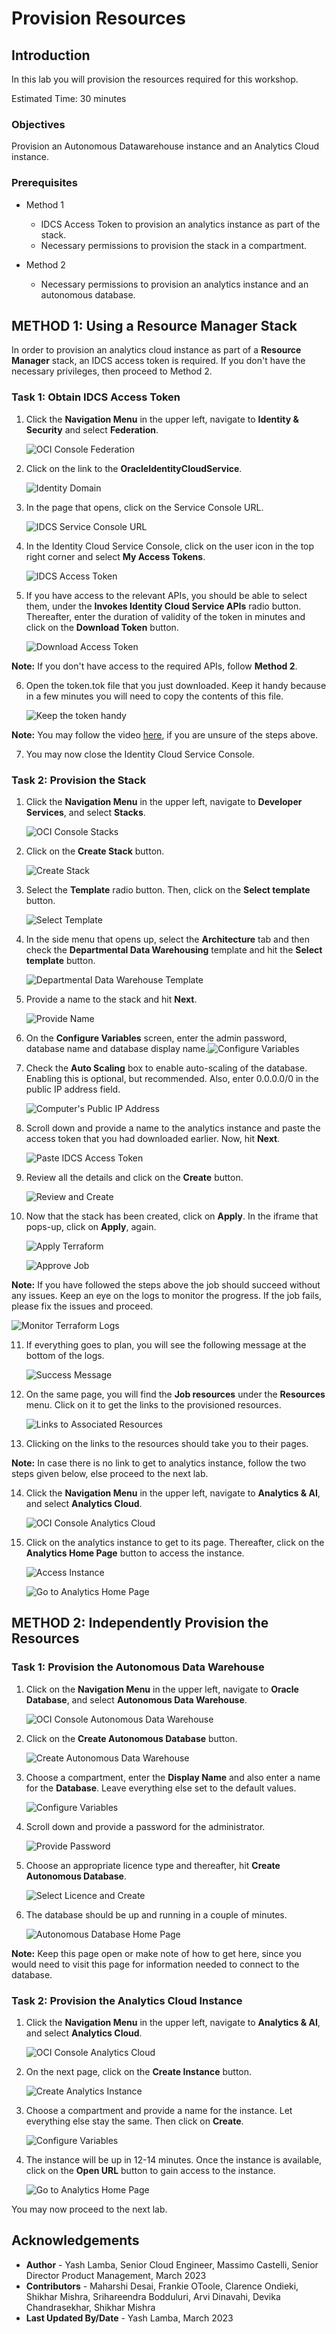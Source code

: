 # Provision Resources

## Introduction

In this lab you will provision the resources required for this workshop.

Estimated Time: 30 minutes

### Objectives

Provision an Autonomous Datawarehouse instance and an Analytics Cloud instance.

### Prerequisites

- Method 1
    - IDCS Access Token to provision an analytics instance as part of the stack.
    - Necessary permissions to provision the stack in a compartment.

- Method 2
    - Necessary permissions to provision an analytics instance and an autonomous database.

## **METHOD 1:** Using a Resource Manager Stack

In order to provision an analytics cloud instance as part of a **Resource Manager** stack, an IDCS access token is required. If you don't have the necessary privileges, then proceed to Method 2.

### Task 1: Obtain IDCS Access Token

1. Click the **Navigation Menu** in the upper left, navigate to **Identity & Security** and select **Federation**.

	![OCI Console Federation](https://raw.githubusercontent.com/oracle/learning-library/master/common/images/console/id-federation.png "OCI Console Federation")

2. Click on the link to the **OracleIdentityCloudService**.

    ![Identity Domain](./images/select-idcs.png "Identity Domain")

3. In the page that opens, click on the Service Console URL.

    ![IDCS Service Console URL](./images/go-to-service-console.png "IDCS Service Console URL")

4. In the Identity Cloud Service Console, click on the user icon in the top right corner and select **My Access Tokens**.

    ![IDCS Access Token](./images/go-to-idcs-access-token-page.png "IDCS Access Token")

5. If you have access to the relevant APIs, you should be able to select them, under the **Invokes Identity Cloud Service APIs** radio button. Thereafter, enter the duration of validity of the token in minutes and click on the **Download Token** button.

    ![Download Access Token](./images/download-access-token.png "Download Access Token")

**Note:** If you don't have access to the required APIs, follow **Method 2**.

6. Open the token.tok file that you just downloaded. Keep it handy because in a few minutes you will need to copy the contents of this file.

    ![Keep the token handy](./images/open-the-token-file.png "Keep the token handy")

**Note:** You may follow the video [here](https://objectstorage.us-ashburn-1.oraclecloud.com/p/VEKec7t0mGwBkJX92Jn0nMptuXIlEpJ5XJA-A6C9PymRgY2LhKbjWqHeB5rVBbaV/n/c4u04/b/livelabsfiles/o/data-management-library-files/mdw%20-%20idcs.mp4), if you are unsure of the steps above.

7. You may now close the Identity Cloud Service Console.

### Task 2: Provision the Stack

1. Click the **Navigation Menu** in the upper left, navigate to **Developer Services**, and select **Stacks**.

	![OCI Console Stacks](https://raw.githubusercontent.com/oracle/learning-library/master/common/images/console/developer-resmgr-stacks.png "OCI Console Stacks")

2. Click on the **Create Stack** button.

    ![Create Stack](./images/create-stack.png "Create Stack")

3. Select the **Template** radio button. Then, click on the **Select template** button.

    ![Select Template](./images/select-template.png "Select Template")

4. In the side menu that opens up, select the **Architecture** tab and then check the **Departmental Data Warehousing** template and hit the **Select template** button.

    ![Departmental Data Warehouse Template](./images/select-departmental-data-warehousing.png "Departmental Data Warehouse Template")

5. Provide a name to the stack and hit **Next**.

    ![Provide Name](./images/configure-stack-variables.png "Provide Name")

6. On the **Configure Variables** screen, enter the admin password, database name and database display name.![Configure Variables](./images/configure-stack-variables2.png "Configure Variables")

7. Check the **Auto Scaling** box to enable auto-scaling of the database. Enabling this is optional, but recommended. Also, enter 0.0.0.0/0 in the public IP address field.

    ![Computer's Public IP Address](./images/configure-stack-variables3.png "Computer's Public IP Address")

8. Scroll down and provide a name to the analytics instance and paste the access token that you had downloaded earlier. Now, hit **Next**.

    ![Paste IDCS Access Token](./images/configure-stack-variables4.png "Paste IDCS Access Token")

9. Review all the details and click on the **Create** button.

    ![Review and Create](./images/review-create-stack.png "Review and Create")

10. Now that the stack has been created, click on **Apply**. In the iframe that pops-up, click on **Apply**, again.

    ![Apply Terraform](./images/apply-terraform.png "Apply Terraform")

    ![Approve Job](./images/start-job.png "Approve Job")

**Note:**  If you have followed the steps above the job should succeed without any issues. Keep an eye on the logs to monitor the progress. If the job fails, please fix the issues and proceed.

![Monitor Terraform Logs](./images/monitor-logs.png "Monitor Terraform Logs")

11. If everything goes to plan, you will see the following message at the bottom of the logs.

    ![Success Message](./images/successful-resource-creation.png "Success Message")

12. On the same page, you will find the **Job resources** under the **Resources** menu. Click on it to get the links to the provisioned resources.

    ![Links to Associated Resources](./images/links-to-provisioned-resources.png "Links to Associated Resources")

13. Clicking on the links to the resources should take you to their pages.

**Note:** In case there is no link to get to analytics instance, follow the two steps given below, else proceed to the next lab.

14. Click the **Navigation Menu** in the upper left, navigate to **Analytics & AI**, and select **Analytics Cloud**. 
	
	![OCI Console Analytics Cloud](https://raw.githubusercontent.com/oracle/learning-library/master/common/images/console/analytics-oac.png "OCI Console Analytics Cloud")

15. Click on the analytics instance to get to its page. Thereafter, click on the **Analytics Home Page** button to access the instance.

    ![Access Instance](./images/access-analytics-instance.png "Access Instance")

    ![Go to Analytics Home Page](./images/go-to-analytics-home-page.png "Go to Analytics Home Page")

## **METHOD 2:** Independently Provision the Resources

### Task 1: Provision the Autonomous Data Warehouse

1. Click on the **Navigation Menu** in the upper left, navigate to **Oracle Database**, and select **Autonomous Data Warehouse**.
	
	![OCI Console Autonomous Data Warehouse](https://raw.githubusercontent.com/oracle/learning-library/master/common/images/console/database-adw.png "OCI Console Autonomous Data Warehouse")

2. Click on the **Create Autonomous Database** button.

    ![Create Autonomous Data Warehouse](./images/create-autonomous-database.png "Create Autonomous Data Warehouse")

3. Choose a compartment, enter the **Display Name** and also enter a name for the **Database**. Leave everything else set to the default values.

    ![Configure Variables](./images/configure-adw-variables.png "Configure Variables")

4. Scroll down and provide a password for the administrator.

    ![Provide Password](./images/provide-adw-password.png "Provide Password")

5. Choose an appropriate licence type and thereafter, hit **Create Autonomous Database**.

    ![Select Licence and Create](./images/choose-adw-licence.png "Select Licence and Create")

6. The database should be up and running in a couple of minutes.

    ![Autonomous Database Home Page](./images/access-adw-home-page.png "Autonomous Database Home Page")

**Note:** Keep this page open or make note of how to get here, since you would need to visit this page for information needed to connect to the database.

### Task 2: Provision the Analytics Cloud Instance

1. Click the **Navigation Menu** in the upper left, navigate to **Analytics & AI**, and select **Analytics Cloud**. 
	
	![OCI Console Analytics Cloud](https://raw.githubusercontent.com/oracle/learning-library/master/common/images/console/analytics-oac.png "OCI Console Analytics Cloud")

2. On the next page, click on the **Create Instance** button.

    ![Create Analytics Instance](./images/create-analytics-instance.png "Create Analytics Instance")

3. Choose a compartment and provide a name for the instance. Let everything else stay the same. Then click on **Create**.

    ![Configure Variables](./images/set-analytics-variables.png "Configure Variables")

4. The instance will be up in 12-14 minutes. Once the instance is available, click on the **Open URL** button to gain access to the instance.

    ![Go to Analytics Home Page](./images/go-to-analytics-home-page.png "Go to Analytics Home Page")

You may now proceed to the next lab.

## Acknowledgements
 - **Author** - Yash Lamba, Senior Cloud Engineer, Massimo Castelli, Senior Director Product Management, March 2023
 - **Contributors** - Maharshi Desai, Frankie OToole, Clarence Ondieki, Shikhar Mishra, Srihareendra Bodduluri, Arvi Dinavahi, Devika Chandrasekhar, Shikhar Mishra
 - **Last Updated By/Date** - Yash Lamba, March 2023

